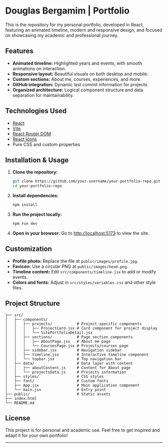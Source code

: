 # Douglas Bergamim | Portfolio

This is the repository for my personal portfolio, developed in React, featuring an animated timeline, modern and responsive design, and focused on showcasing my academic and professional journey.

## Features
- **Animated timeline:** Highlighted years and events, with smooth animations on interaction.
- **Responsive layout:** Beautiful visuals on both desktop and mobile.
- **Custom sections:** About me, courses, experiences, and more.
- **GitHub integration:** Dynamic last commit information for projects.
- **Organized architecture:** Logical component structure and data separation for maintainability.

## Technologies Used
- [React](https://react.dev/)
- [Vite](https://vitejs.dev/)
- [React Router DOM](https://reactrouter.com/)
- [React Icons](https://react-icons.github.io/react-icons/)
- Pure CSS and custom properties

## Installation & Usage
1. **Clone the repository:**
   ```bash
   git clone https://github.com/your-username/your-portfolio-repo.git
   cd your-portfolio-repo
   ```
2. **Install dependencies:**
   ```bash
   npm install
   ```
3. **Run the project locally:**
   ```bash
   npm run dev
   ```
4. **Open in your browser:**
   Go to [http://localhost:5173](http://localhost:5173) to view the site.

## Customization
- **Profile photo:** Replace the file at `public/images/profile.jpg`.
- **Favicon:** Use a circular PNG at `public/images/head.png`.
- **Timeline content:** Edit `src/components/timeline.jsx` to add or modify events.
- **Colors and fonts:** Adjust in `src/styles/variables.css` and other style files.

## Project Structure
```
├── src/
│   ├── components/
│   │   ├── projects/           # Project-specific components
│   │   │   ├── ProjectCard.jsx # Card component for project display
│   │   │   └── SitePortfolioDetail.jsx
│   │   ├── sections/           # Page section components
│   │   │   ├── AboutPage.jsx   # About me page
│   │   │   └── CoursesPage.jsx # Projects/courses page
│   │   ├── sidebar.jsx         # Navigation sidebar
│   │   ├── timeline.jsx        # Interactive timeline component
│   │   └── topbar.jsx          # Top navigation bar
│   ├── data/                   # Data layer with content
│   │   ├── aboutContent.js     # Content for About page
│   │   └── projectsData.js     # Projects information
│   ├── styles/                 # CSS styles
│   ├── font/                   # Custom fonts
│   ├── App.jsx                 # Main application component
│   └── main.jsx                # Entry point
├── public/                     # Static assets
├── index.html
└── README.md
```

## License
This project is for personal and academic use. Feel free to get inspired and adapt it for your own portfolio!

---
